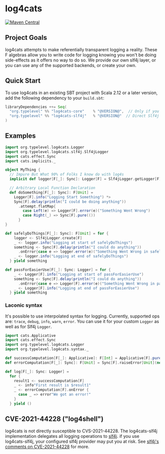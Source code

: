 # log4cats

[![Maven Central](https://maven-badges.herokuapp.com/maven-central/org.typelevel/log4cats-core_2.12/badge.svg)](https://maven-badges.herokuapp.com/maven-central/org.typelevel/log4cats-core_2.12)

## Project Goals

log4cats attempts to make referentially transparent logging a reality. These F algebras allow you to write
code for logging knowing you won't be doing side-effects as it offers no way to do so. We provide our own slf4j layer,
or you can use any of the supported backends, or create your own.

## Quick Start

To use log4cats in an existing SBT project with Scala 2.12 or a later version, add the following dependency to your
`build.sbt`:

```scala
libraryDependencies ++= Seq(
  "org.typelevel" %% "log4cats-core"    % "@VERSION@",  // Only if you want to Support Any Backend
  "org.typelevel" %% "log4cats-slf4j"   % "@VERSION@"  // Direct Slf4j Support - Recommended
)
```

## Examples

```scala mdoc
import org.typelevel.log4cats.Logger
import org.typelevel.log4cats.slf4j.Slf4jLogger
import cats.effect.Sync
import cats.implicits._

object MyThing {
  // Impure But What 90% of Folks I know do with log4s
  implicit def logger[F[_]: Sync]: Logger[F] = Slf4jLogger.getLogger[F]

  // Arbitrary Local Function Declaration
  def doSomething[F[_]: Sync]: F[Unit] =
    Logger[F].info("Logging Start Something") *>
    Sync[F].delay(println("I could be doing anything"))
      .attempt.flatMap{
        case Left(e) => Logger[F].error(e)("Something Went Wrong")
        case Right(_) => Sync[F].pure(())
      }
}

def safelyDoThings[F[_]: Sync]: F[Unit] = for {
    logger <- Slf4jLogger.create[F]
    _ <- logger.info("Logging at start of safelyDoThings")
    something <- Sync[F].delay(println("I could do anything"))
      .onError{case e => logger.error(e)("Something Went Wrong in safelyDoThings")}
    _ <- logger.info("Logging at end of safelyDoThings")
  } yield something

def passForEasierUse[F[_]: Sync: Logger] = for {
    _ <- Logger[F].info("Logging at start of passForEasierUse")
    something <- Sync[F].delay(println("I could do anything"))
      .onError{case e => Logger[F].error(e)("Something Went Wrong in passForEasierUse")}
    _ <- Logger[F].info("Logging at end of passForEasierUse")
  } yield something
```

### Laconic syntax

It's possible to use interpolated syntax for logging.
Currently, supported ops are: `trace`, `debug`, `info`, `warn`, `error`.
You can use it for your custom `Logger` as well as for Slf4j `Logger`.

```scala mdoc
import cats.Applicative
import cats.effect.Sync
import org.typelevel.log4cats.Logger
import org.typelevel.log4cats.syntax._

def successComputation[F[_]: Applicative]: F[Int] = Applicative[F].pure(1)
def errorComputation[F[_]: Sync]: F[Unit] = Sync[F].raiseError[Unit](new Throwable("Sorry!"))

def log[F[_]: Sync: Logger] = 
  for {
    result1 <- successComputation[F]
    _ <- info"First result is $result1"
    _ <- errorComputation[F].onError {
      case _ => error"We got an error!"
    }
  } yield ()
```

## CVE-2021-44228 ("log4shell")

log4cats is not directly susceptible to CVS-2021-44228.  The
log4cats-slf4j implementation delegates all logging operations to
[slf4j][slf4j].  if you use log4cats-slf4j, your configured slf4j
provider may put you at risk.  See [slf4j's comments on
CVE-2021-44228][slf4j-log4shell] for more.

[slf4j]: https://www.slf4j.org/
[slf4j-log4shell]: https://www.slf4j.org/log4shell.html